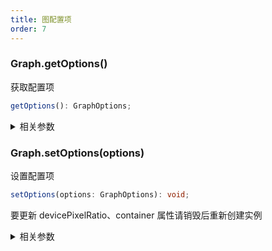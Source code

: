 ```yaml
---
title: 图配置项
order: 7
---
```


### Graph.getOptions()

获取配置项

```typescript
getOptions(): GraphOptions;
```

<details><summary>相关参数</summary>

**返回值**：

- **类型：**[GraphOptions](../api/reference/g6.graphoptions.zh.md)

- **描述：**配置项

</details>

### Graph.setOptions(options)

设置配置项

```typescript
setOptions(options: GraphOptions): void;
```

要更新 devicePixelRatio、container 属性请销毁后重新创建实例

<details><summary>相关参数</summary>

<table><thead><tr><th>

参数

</th><th>

类型

</th><th>

描述

</th></tr></thead>
<tbody><tr><td>

options

</td><td>

[GraphOptions](../api/reference/g6.graphoptions.zh.md)

</td><td>

配置项

</td></tr>
</tbody></table>

**返回值**：

- **类型：**void

</details>

